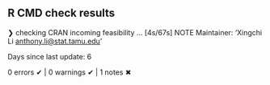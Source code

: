 ## R CMD check results

❯ checking CRAN incoming feasibility ... [4s/67s] NOTE
  Maintainer: ‘Xingchi Li <anthony.li@stat.tamu.edu>’

  Days since last update: 6

0 errors ✔ | 0 warnings ✔ | 1 notes ✖
